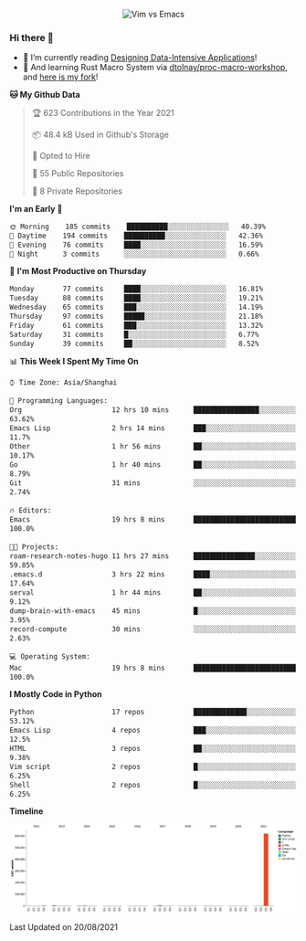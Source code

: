 <p align="center">
    <img src="https://gist.githubusercontent.com/coldnight/e696baffb094e71c96cb302118878eae/raw/40ea5053a6f66cc65f90f437e4173497da225958/banner.gif" alt="Vim vs Emacs" />
</p>

### Hi there 👋

- 📖 I’m currently reading [Designing Data-Intensive Applications](https://www.oreilly.com/library/view/designing-data-intensive-applications/9781491903063/)!
- 🌱 And learning Rust Macro System via [dtolnay/proc-macro-workshop](https://github.com/dtolnay/proc-macro-workshop), and [here is my fork](https://github.com/coldnight/proc-macro-workshop)!

<!--START_SECTION:waka-->
**🐱 My Github Data** 

> 🏆 623 Contributions in the Year 2021
 > 
> 📦 48.4 kB Used in Github's Storage 
 > 
> 💼 Opted to Hire
 > 
> 📜 55 Public Repositories 
 > 
> 🔑 8 Private Repositories  
 > 
**I'm an Early 🐤** 

```text
🌞 Morning    185 commits    ██████████░░░░░░░░░░░░░░░   40.39% 
🌆 Daytime    194 commits    ██████████░░░░░░░░░░░░░░░   42.36% 
🌃 Evening    76 commits     ████░░░░░░░░░░░░░░░░░░░░░   16.59% 
🌙 Night      3 commits      ░░░░░░░░░░░░░░░░░░░░░░░░░   0.66%

```
📅 **I'm Most Productive on Thursday** 

```text
Monday       77 commits     ████░░░░░░░░░░░░░░░░░░░░░   16.81% 
Tuesday      88 commits     ████░░░░░░░░░░░░░░░░░░░░░   19.21% 
Wednesday    65 commits     ███░░░░░░░░░░░░░░░░░░░░░░   14.19% 
Thursday     97 commits     █████░░░░░░░░░░░░░░░░░░░░   21.18% 
Friday       61 commits     ███░░░░░░░░░░░░░░░░░░░░░░   13.32% 
Saturday     31 commits     █░░░░░░░░░░░░░░░░░░░░░░░░   6.77% 
Sunday       39 commits     ██░░░░░░░░░░░░░░░░░░░░░░░   8.52%

```


📊 **This Week I Spent My Time On** 

```text
⌚︎ Time Zone: Asia/Shanghai

💬 Programming Languages: 
Org                      12 hrs 10 mins      ████████████████░░░░░░░░░   63.62% 
Emacs Lisp               2 hrs 14 mins       ███░░░░░░░░░░░░░░░░░░░░░░   11.7% 
Other                    1 hr 56 mins        ██░░░░░░░░░░░░░░░░░░░░░░░   10.17% 
Go                       1 hr 40 mins        ██░░░░░░░░░░░░░░░░░░░░░░░   8.79% 
Git                      31 mins             ░░░░░░░░░░░░░░░░░░░░░░░░░   2.74%

🔥 Editors: 
Emacs                    19 hrs 8 mins       █████████████████████████   100.0%

🐱‍💻 Projects: 
roam-research-notes-hugo 11 hrs 27 mins      ███████████████░░░░░░░░░░   59.85% 
.emacs.d                 3 hrs 22 mins       ████░░░░░░░░░░░░░░░░░░░░░   17.64% 
serval                   1 hr 44 mins        ██░░░░░░░░░░░░░░░░░░░░░░░   9.12% 
dump-brain-with-emacs    45 mins             █░░░░░░░░░░░░░░░░░░░░░░░░   3.95% 
record-compute           30 mins             ░░░░░░░░░░░░░░░░░░░░░░░░░   2.63%

💻 Operating System: 
Mac                      19 hrs 8 mins       █████████████████████████   100.0%

```

**I Mostly Code in Python** 

```text
Python                   17 repos            █████████████░░░░░░░░░░░░   53.12% 
Emacs Lisp               4 repos             ███░░░░░░░░░░░░░░░░░░░░░░   12.5% 
HTML                     3 repos             ██░░░░░░░░░░░░░░░░░░░░░░░   9.38% 
Vim script               2 repos             █░░░░░░░░░░░░░░░░░░░░░░░░   6.25% 
Shell                    2 repos             █░░░░░░░░░░░░░░░░░░░░░░░░   6.25%

```


**Timeline**

![Chart not found](https://raw.githubusercontent.com/coldnight/coldnight/master/charts/bar_graph.png) 


 Last Updated on 20/08/2021
<!--END_SECTION:waka-->
